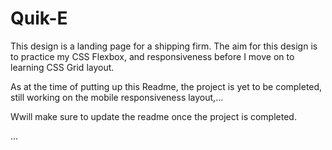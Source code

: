 # Quik-E
This design is a landing page for a shipping firm.  The aim for this design is to practice my CSS Flexbox, and responsiveness before I move on to learning CSS Grid layout.  

As at the time of putting up this Readme, the project is yet to be completed, still working on the mobile responsiveness layout,...  

Wwill make sure to update the readme once the project is completed.


...
